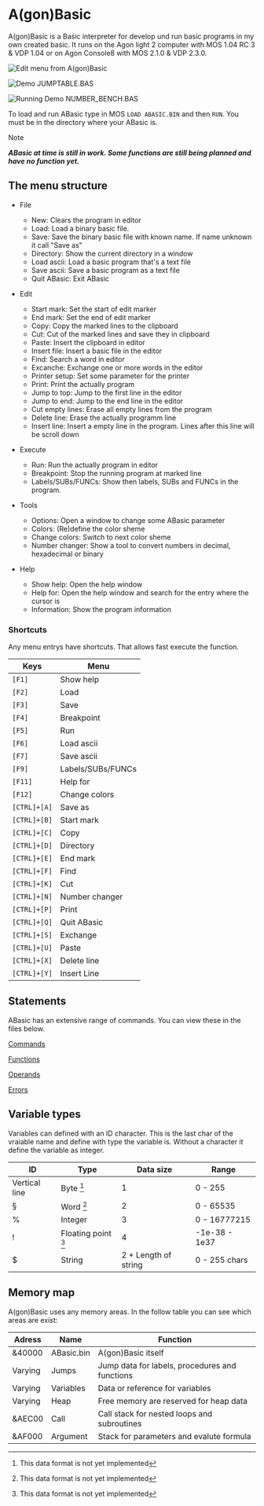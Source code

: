 # A(gon)Basic
A(gon)Basic is a Basic interpreter for develop und run basic programs in my own created basic. It runs on the Agon light 2 computer with MOS 1.04 RC 3 & VDP 1.04 or on Agon Console8 with MOS 2.1.0 & VDP 2.3.0.


![Edit menu from A(gon)Basic](/../main/PICS/ABasic1.jpg)

![Demo JUMPTABLE.BAS](/../main/PICS/ABasic2.jpg)

![Running Demo NUMBER_BENCH.BAS](/../main/PICS/ABasic3.jpg)


To load and run ABasic type in MOS `LOAD ABASIC.BIN` and then `RUN`. You must be in the directory where your ABasic is.

> [!NOTE]
***ABasic at time is still in work. Some functions are still being planned and have no function yet.***


## The menu structure

- File
  - New: Clears the program in editor
  - Load: Load a binary basic file.
  - Save: Save the binary basic file with known name. If name unknown it call "Save as"
  - Directory: Show the current directory in a window
  - Load ascii: Load a basic program that's a text file
  - Save ascii: Save a basic program as a text file
  - Quit ABasic: Exit ABasic

- Edit
  - Start mark: Set the start of edit marker
  - End mark: Set the end of edit marker
  - Copy: Copy the marked lines to the clipboard
  - Cut: Cut of the marked lines and save they in clipboard
  - Paste: Insert the clipboard in editor
  - Insert file: Insert a basic file in the editor
  - Find: Search a word in editor
  - Excanche: Exchange one or more words in the editor
  - Printer setup: Set some parameter for the printer
  - Print: Print the actually program
  - Jump to top: Jump to the first line in the editor
  - Jump to end: Jump to the end line in the editor
  - Cut empty lines: Erase all empty lines from the program
  - Delete line: Erase the actually programm line
  - Insert line: Insert a empty line in the program. Lines after this line will be scroll down

- Execute
  - Run: Run the actually program in editor
  - Breakpoint: Stop the running program at marked line
  - Labels/SUBs/FUNCs: Show then labels, SUBs and FUNCs in the program.

- Tools
  - Options: Open a window to change some ABasic parameter
  - Colors: (Re)define the color sheme
  - Change colors: Switch to next color sheme
  - Number changer: Show a tool to convert numbers in decimal, hexadecimal or binary

- Help
  - Show help: Open the help window
  - Help for: Open the help window and search for the entry where the cursor is
  - Information: Show the program information

### Shortcuts

Any menu entrys have shortcuts. That allows fast execute the function.

|**Keys**|**Menu**|
|--------|--------|
|`[F1]`|Show help|
|`[F2]`|Load|
|`[F3]`|Save|
|`[F4]`|Breakpoint|
|`[F5]`|Run|
|`[F6]`|Load ascii|
|`[F7]`|Save ascii|
|`[F9]`|Labels/SUBs/FUNCs|
|`[F11]`|Help for|
|`[F12]`|Change colors|
|`[CTRL]+[A]`|Save as|
|`[CTRL]+[B]`|Start mark|
|`[CTRL]+[C]`|Copy|
|`[CTRL]+[D]`|Directory|
|`[CTRL]+[E]`|End mark|
|`[CTRL]+[F]`|Find|
|`[CTRL]+[K]`|Cut|
|`[CTRL]+[N]`|Number changer|
|`[CTRL]+[P]`|Print|
|`[CTRL]+[Q]`|Quit ABasic|
|`[CTRL]+[S]`|Exchange|
|`[CTRL]+[U]`|Paste|
|`[CTRL]+[X]`|Delete line|
|`[CTRL]+[Y]`|Insert Line|


## Statements

ABasic has an extensive range of commands. You can view these in the files below.

[Commands](/Commands.md)

[Functions](/Functions.md)

[Operands](/Operands.md)

[Errors](/Errors.md)


## Variable types

Variables can defined with an ID character. This is the last char of the vraiable name and define with type the variable is. Without a character it define the variable as integer.

|**ID**|**Type**|**Data size**|**Range**|
|------|--------|-------------|---------|
|Vertical line|Byte [^1]|1|0 - 255|
|§|Word [^1]|2|0 - 65535|
|%|Integer|3|0 - 16777215|
|!|Floating point [^1]|4|-1e-38 - 1e37|
|$|String|2 + Length of string|0 - 255 chars|

[^1]: This data format is not yet implemented


## Memory map

A(gon)Basic uses any memory areas. In the follow table you can see which areas are exist:

|**Adress**|**Name**|**Function**|
|----------|--------|------------|
| &40000 | ABasic.bin | A(gon)Basic itself |
| Varying | Jumps | Jump data for labels, procedures and functions |
| Varying | Variables | Data or reference for variables |
| Varying | Heap | Free memory are reserved for heap data |
| &AEC00 | Call | Call stack for nested loops and subroutines |
| &AF000 | Argument | Stack for parameters and evalute formula |
